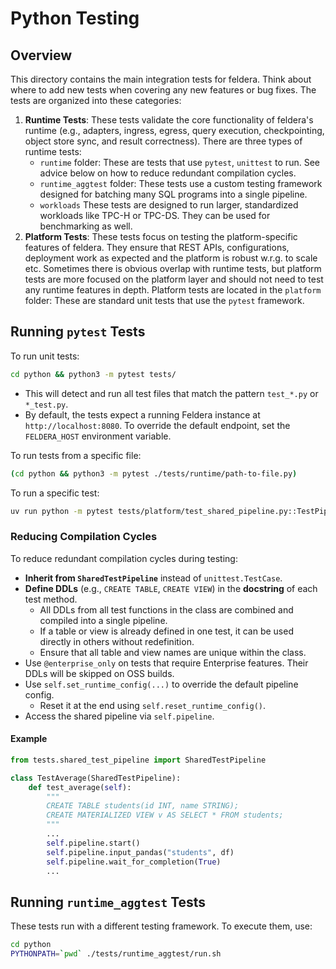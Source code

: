 # Python Testing

## Overview

This directory contains the main integration tests for feldera.
Think about where to add new tests when covering any new features or bug fixes.
The tests are organized into these categories:

1. **Runtime Tests**: These tests validate the core functionality of feldera's runtime
   (e.g., adapters, ingress, egress, query execution, checkpointing, object store sync,
   and result correctness).
   There are three types of runtime tests:
     - `runtime` folder: These are tests that use `pytest`, `unittest` to run. See advice
        below on how to reduce redundant compilation cycles.
     - `runtime_aggtest` folder: These tests use a custom testing framework designed for
        batching many SQL programs into a single pipeline.
     - `workloads` These tests are designed to run larger, standardized workloads
        like TPC-H or TPC-DS. They can be used for benchmarking as well.
2. **Platform Tests**: These tests focus on testing the platform-specific features of feldera.
    They ensure that REST APIs, configurations, deployment work as expected and the platform
    is robust w.r.g. to scale etc.
    Sometimes there is obvious overlap with runtime tests, but platform tests are more
    focused on the platform layer and should not need to test any runtime features in
    depth.
    Platform tests are located in the `platform` folder: These are standard unit tests that
    use the `pytest` framework.

## Running `pytest` Tests

To run unit tests:

```bash
cd python && python3 -m pytest tests/
```

- This will detect and run all test files that match the pattern `test_*.py` or
  `*_test.py`.
- By default, the tests expect a running Feldera instance at `http://localhost:8080`.
  To override the default endpoint, set the `FELDERA_HOST` environment variable.

To run tests from a specific file:

```bash
(cd python && python3 -m pytest ./tests/runtime/path-to-file.py)
```

To run a specific test:

```bash
uv run python -m pytest tests/platform/test_shared_pipeline.py::TestPipeline::test_adhoc_query_hash -v
```

### Reducing Compilation Cycles

To reduce redundant compilation cycles during testing:

* **Inherit from `SharedTestPipeline`** instead of `unittest.TestCase`.
* **Define DDLs** (e.g., `CREATE TABLE`, `CREATE VIEW`) in the **docstring** of each test method.
  * All DDLs from all test functions in the class are combined and compiled into a single pipeline.
  * If a table or view is already defined in one test, it can be used directly in others without redefinition.
  * Ensure that all table and view names are unique within the class.
* Use `@enterprise_only` on tests that require Enterprise features. Their DDLs will be skipped on OSS builds.
* Use `self.set_runtime_config(...)` to override the default pipeline config.
  * Reset it at the end using `self.reset_runtime_config()`.
* Access the shared pipeline via `self.pipeline`.

#### Example

```python
from tests.shared_test_pipeline import SharedTestPipeline

class TestAverage(SharedTestPipeline):
    def test_average(self):
        """
        CREATE TABLE students(id INT, name STRING);
        CREATE MATERIALIZED VIEW v AS SELECT * FROM students;
        """
        ...
        self.pipeline.start()
        self.pipeline.input_pandas("students", df)
        self.pipeline.wait_for_completion(True)
        ...
```


## Running `runtime_aggtest` Tests

These tests run with a different testing framework. To execute them, use:

```bash
cd python
PYTHONPATH=`pwd` ./tests/runtime_aggtest/run.sh
```
